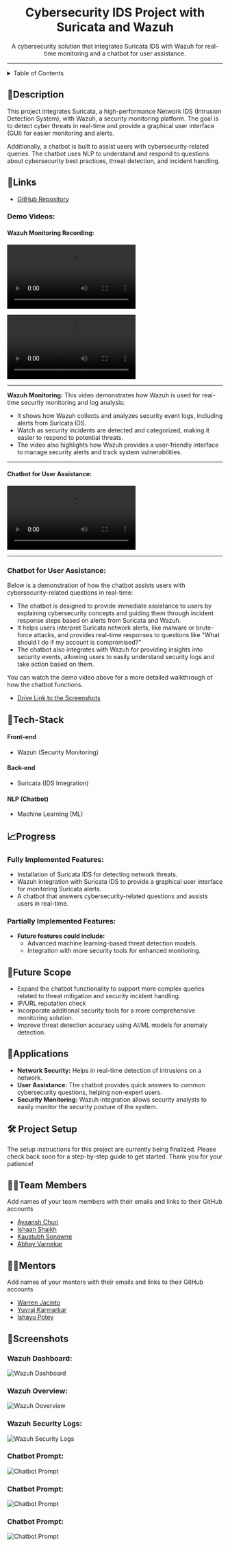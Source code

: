 <div align="center">

# Cybersecurity IDS Project with Suricata and Wazuh
</div>
<!-- <hr> -->

<div align="center">
   A cybersecurity solution that integrates Suricata IDS with Wazuh for real-time monitoring and a chatbot for user assistance.
</div>
<hr>

<details>
<summary>Table of Contents</summary>

- [Description](#description)
- [Links](#links)
- [Tech Stack](#tech-stack)
- [Progress](#progress)
- [Future Scope](#future-scope)
- [Applications](#applications)
- [Project Setup](#project-setup)
- [Usage](#usage)
- [Team Members](#team-members)
- [Mentors](#mentors)
- [Screenshots](#screenshots)

</details>

## 📝Description

This project integrates Suricata, a high-performance Network IDS (Intrusion Detection System), with Wazuh, a security monitoring platform. The goal is to detect cyber threats in real-time and provide a graphical user interface (GUI) for easier monitoring and alerts.

Additionally, a chatbot is built to assist users with cybersecurity-related queries. The chatbot uses NLP to understand and respond to questions about cybersecurity best practices, threat detection, and incident handling.

## 🔗Links

- [GitHub Repository](https://github.com/Ishaan0132/Inheritance)
  
### Demo Videos:

#### Wazuh Monitoring Recording:

<video controls src="https://github.com/user-attachments/assets/59765ab6-f5d5-4a52-b6e4-76f77b220828" title="Wazuh Monitoring Demo 1 "></video>

<video controls src="https://github.com/user-attachments/assets/feb86304-fa73-4e87-9fa8-a11858b4d53e" title="Wazuh Monitoring Demo 2 "></video>

---

**Wazuh Monitoring:**
This video demonstrates how Wazuh is used for real-time security monitoring and log analysis:

- It shows how Wazuh collects and analyzes security event logs, including alerts from Suricata IDS.
- Watch as security incidents are detected and categorized, making it easier to respond to potential threats.
- The video also highlights how Wazuh provides a user-friendly interface to manage security alerts and track system vulnerabilities.

---

#### Chatbot for User Assistance:

<video controls src="https://github.com/user-attachments/assets/3358dd5f-6293-4485-aad0-6cc967ecddcd" title="Chatbot Demo"></video>

---

### Chatbot for User Assistance:
Below is a demonstration of how the chatbot assists users with cybersecurity-related questions in real-time:

- The chatbot is designed to provide immediate assistance to users by explaining cybersecurity concepts and guiding them through incident response steps based on alerts from Suricata and Wazuh.
- It helps users interpret Suricata network alerts, like malware or brute-force attacks, and provides real-time responses to questions like "What should I do if my account is compromised?"
- The chatbot also integrates with Wazuh for providing insights into security events, allowing users to easily understand security logs and take action based on them.

You can watch the demo video above for a more detailed walkthrough of how the chatbot functions.

- [Drive Link to the Screenshots ](https://drive.google.com/drive/folders/1rOsX-uGSoFeKzJ0dtLQraqQ6XcWgigs1)

<!-- - [Hosted Website Link](#) *(If deployed, link to the hosted site)*
- [Hosted Backend Link](#) *(Link to the hosted backend API here)* -->

## 🤖Tech-Stack
<!-- 
Mention all languages/libraries/frameworks used in your project **domain-wise**. You can use icons too - find them [here](https://github.com/get-icon/geticon) -->

#### Front-end
- Wazuh (Security Monitoring)

#### Back-end
- Suricata (IDS Integration)


#### NLP (Chatbot)
- Machine Learning (ML)


## 📈Progress

### Fully Implemented Features:
- Installation of Suricata IDS for detecting network threats.
- Wazuh integration with Suricata IDS to provide a graphical user interface for monitoring Suricata alerts.
- A chatbot that answers cybersecurity-related questions and assists users in real-time.

### Partially Implemented Features:
- **Future features could include:**  
  - Advanced machine learning-based threat detection models.
  - Integration with more security tools for enhanced monitoring.

## 🔮Future Scope

- Expand the chatbot functionality to support more complex queries related to threat mitigation and security incident handling.
- IP/URL reputation check
- Incorporate additional security tools for a more comprehensive monitoring solution.
- Improve threat detection accuracy using AI/ML models for anomaly detection.

## 💸Applications

- **Network Security:** Helps in real-time detection of intrusions on a network.
- **User Assistance:** The chatbot provides quick answers to common cybersecurity questions, helping non-expert users.
- **Security Monitoring:** Wazuh integration allows security analysts to easily monitor the security posture of the system.

## 🛠 Project Setup

The setup instructions for this project are currently being finalized. Please check back soon for a step-by-step guide to get started.
Thank you for your patience!
<!-- ```bash
git clone <url>
```
2.Enter the client directory. Install all the required dependencies.
```bash
  cd frontend
  npm install
  npm start
```

3.To start the backend server:4
```bash
  cd backend
  npm install
  npm start
``` -->

## 👨‍💻Team Members

Add names of your team members with their emails and links to their GitHub accounts

- [Ayaansh Churi ](https://github.com/AyaanshC)
- [Ishaan Shaikh ](https://github.com/Ishaan0132)
- [Kaustubh Sonawne ](https://github.com/Kaustubh6077)
- [Abhay Varnekar ](https://github.com/Abhay-Varnekar)

## 👨‍🏫Mentors

Add names of your mentors with their emails and links to their GitHub accounts

- [Warren Jacinto ](https://github.com/DeadSpheroid)
- [Yuvraj Karmarkar](https://github.com/Monster230504)
- [Ishayu Potey](https://github.com/ISH2YU)

## 📱Screenshots

### Wazuh Dashboard:
<img src = "Demo Videos and Screenshots/Wazuh-1.jpg" title="Wazuh Dashboard"> </img>

### Wazuh Overview:
<img src = "Demo Videos and Screenshots/Wazuh-2.jpg" title="Wazuh Ooverview"> </img>

### Wazuh Security Logs:
<img src = "Demo Videos and Screenshots/Wazuh-3.jpg" title="Wazuh Security Logs"> </img>

### Chatbot Prompt:
<img src = "Demo Videos and Screenshots/Chatbot1.png" title="Chatbot Prompt"> </img>

### Chatbot Prompt:
<img src = "Demo Videos and Screenshots/Chatbot2.png" title="Chatbot Prompt"> </img>

### Chatbot Prompt:
<img src = "Demo Videos and Screenshots/Chatbot3.png" title="Chatbot Prompt"> </img>
